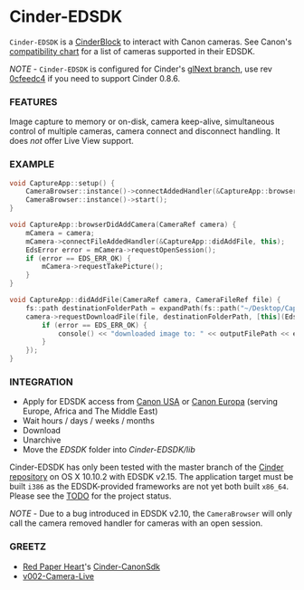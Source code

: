 # Cinder-EDSDK
`Cinder-EDSDK` is a [CinderBlock](http://libcinder.org/docs/welcome/CinderBlocks.html) to interact with Canon cameras. See Canon's [compatibility chart](http://www.usa.canon.com/cusa/consumer/standard_display/sdk_homepage#SDKQ7) for a list of cameras supported in their EDSDK.

*NOTE* - `Cinder-EDSDK` is configured for Cinder's [glNext branch](https://github.com/Cinder/Cinder/tree/glNext), use rev [0cfeedc4](https://github.com/pizthewiz/Cinder-EDSDK/commit/0cfeedc4aa0d3dc97c3c4208b0f7a973c188677c) if you need to support Cinder 0.8.6.

### FEATURES
Image capture to memory or on-disk, camera keep-alive, simultaneous control of multiple cameras, camera connect and disconnect handling. It does *not* offer Live View support.

### EXAMPLE
```C++
void CaptureApp::setup() {
    CameraBrowser::instance()->connectAddedHandler(&CaptureApp::browserDidAddCamera, this);
    CameraBrowser::instance()->start();
}

void CaptureApp::browserDidAddCamera(CameraRef camera) {
    mCamera = camera;
    mCamera->connectFileAddedHandler(&CaptureApp::didAddFile, this);
    EdsError error = mCamera->requestOpenSession();
    if (error == EDS_ERR_OK) {
        mCamera->requestTakePicture();
    }
}

void CaptureApp::didAddFile(CameraRef camera, CameraFileRef file) {
    fs::path destinationFolderPath = expandPath(fs::path("~/Desktop/Captures"));
    camera->requestDownloadFile(file, destinationFolderPath, [this](EdsError error, fs::path outputFilePath) {
        if (error == EDS_ERR_OK) {
            console() << "downloaded image to: " << outputFilePath << endl;
        }
    });
}
```

### INTEGRATION
- Apply for EDSDK access from [Canon USA](http://www.usa.canon.com/cusa/consumer/standard_display/sdk_homepage) or [Canon Europa](https://www.didp.canon-europa.com) (serving Europe, Africa and The Middle East)
- Wait hours / days / weeks / months
- Download
- Unarchive
- Move the _EDSDK_ folder into _Cinder-EDSDK/lib_

Cinder-EDSDK has only been tested with the master branch of the [Cinder repository](https://github.com/Cinder/Cinder) on OS X 10.10.2 with EDSDK v2.15. The application target must be built `i386` as the EDSDK-provided frameworks are not yet both built `x86_64`. Please see the [TODO](TODO.md) for the project status.

*NOTE* - Due to a bug introduced in EDSDK v2.10, the `CameraBrowser` will only call the camera removed handler for cameras with an open session.

### GREETZ
- [Red Paper Heart](http://www.redpaperheart.com)'s [Cinder-CanonSdk](https://github.com/redpaperheart/Cinder-CanonSdk)
- [v002-Camera-Live](https://github.com/v002/v002-Camera-Live)
